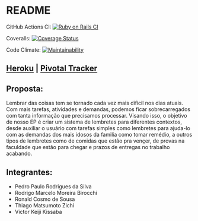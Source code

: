 # README

GitHub Actions CI: [![Ruby on Rails CI](https://github.com/matsu-zichi/App-EngenhariaSI/actions/workflows/ci.yml/badge.svg)](https://github.com/matsu-zichi/App-EngenhariaSI/actions/workflows/ci.yml)

Coveralls: [![Coverage Status](https://coveralls.io/repos/github/matsu-zichi/App-EngenhariaSI/badge.svg?branch=main)](https://coveralls.io/github/matsu-zichi/App-EngenhariaSI?branch=main)

Code Climate: [![Maintainability](https://api.codeclimate.com/v1/badges/379c164e8ef3e0fee147/maintainability)](https://codeclimate.com/github/matsu-zichi/App-EngenhariaSI/maintainability)

## [Heroku](https://nao-esqueca.herokuapp.com/users/sign_in) | [Pivotal Tracker](https://www.pivotaltracker.com/n/projects/2603035)

## Proposta:
Lembrar das coisas tem se tornado cada vez mais difícil nos dias atuais. Com mais tarefas, atividades e demandas, podemos ficar sobrecarregados com tanta informação que precisamos processar. Visando isso, o objetivo de nosso EP é criar um sistema de lembretes para diferentes contextos, desde auxiliar o usuário com tarefas simples como lembretes para ajuda-lo com as demandas dos mais idosos da familia como tomar remédio, a outros tipos de lembretes como de comidas que estão pra vençer, de provas na faculdade que estão para chegar e prazos de entregas no trabalho acabando. 

## Integrantes:
- Pedro Paulo Rodrigues da Silva
- Rodrigo Marcelo Moreira Birocchi 
- Ronald Cosmo de Sousa  
- Thiago Matsumoto Zichi 
- Victor Keiji Kissaba 
